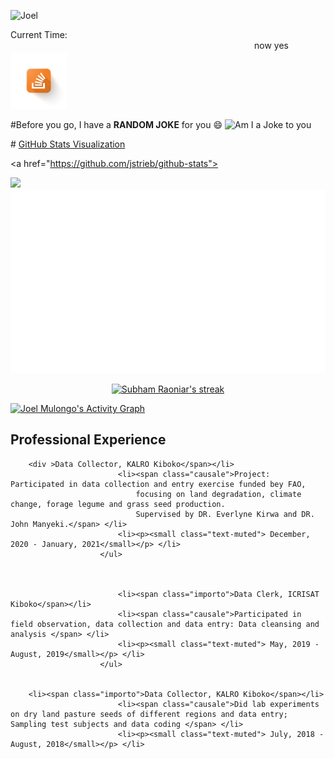  ![Joel](Https://GitHub.com/joelwmulongo/fleet/blob/main/joel.gif?raw=true) <br>
 <body style="background-image:url(stackoverflow.png); background-size: cover; background-repeat: no-repeat; "> Current Time: <span id="txt"></span>  
<Html>
<Script language= "javascript">  
window.onload=function(){getTime();}  
function getTime(){  
var today=new Date();  
var h=today.getHours();  
var m=today.getMinutes();  
var s=today.getSeconds();  
// add a zero in front of numbers<10  
m=checkTime(m);  
s=checkTime(s);  
document.getElementById('txt').innerHTML=h+":"+m+":"+s;  
setTimeout(function(){getTime()},1000);  
}  
//setInterval("getTime()",1000);//another way  
function checkTime(i){  
if (i<10){  
  i="0" + i;  
 }  
return i;  
}  
</script>
<Marquee> now yes </marquee> </html>
<a href="https://stackoverflow.com/uers/16901798/joel-mulongo"> <Img SRC= "stack_overflow.png" height = "90" width = "90"> </a>

 #Before you go, I have a **RANDOM JOKE** for you :smile:
![Am I a Joke to you](https://readme-jokes.vercel.app/api)

 
 ​#​ ​[​GitHub Stats Visualization​](https://github.com/jstrieb/github-stats) 
  
 ​<a href="https://github.com/jstrieb/github-stats"> 
  
 ​![](https://github.com/joelwmulongo/github-stats/blob/master/generated/overview.svg) 
 ​![](https://github.com/jstrieb/github-stats/blob/master/generated/languages.svg)

<p align="center">
    <a href="https://github.com/joelwmulongo">
        <img title="🔥 Get streak stats for your profile at git.io/streak-stats" alt="Subham Raoniar's streak" src="https://github-readme-streak-stats.herokuapp.com/?user=joelwmulongo&theme=black-ice&hide_border=true&stroke=0000&background=060A0CD0"/>
    </a>
</p>
<a href="https://github.com/joelwmulongo/github-readme-activity-graph"><img alt="Joel Mulongo's Activity Graph" src="https://activity-graph.herokuapp.com/graph?username=joelwmulongo&bg_color=0D1117&color=5BCDEC&line=5BCDEC&point=FFFFFF&hide_border=true" /></a>
<h2>Professional Experience</h2>
            
        
        
                        
                            
    
        
        <div >Data Collector, KALRO Kiboko</span></li>
                            <li><span class="causale">Project: Participated in data collection and entry exercise funded bey FAO,
								focusing on land degradation, climate change, forage legume and grass seed production.
								Supervised by DR. Everlyne Kirwa and DR. John Manyeki.</span> </li>
                            <li><p><small class="text-muted"> December, 2020 - January, 2021</small></p> </li>
                        </ul>
                    
    
        
                            <li><span class="importo">Data Clerk, ICRISAT Kiboko</span></li>
                            <li><span class="causale">Participated in field observation, data collection and data entry: Data cleansing and analysis </span> </li>
                            <li><p><small class="text-muted"> May, 2019 - August, 2019</small></p> </li>
                        </ul>
                    
    
        <li><span class="importo">Data Collector, KALRO Kiboko</span></li>
                            <li><span class="causale">Did lab experiments on dry land pasture seeds of different regions and data entry; Sampling test subjects and data coding </span> </li>
                            <li><p><small class="text-muted"> July, 2018 - August, 2018</small></p> </li>
                        
    
